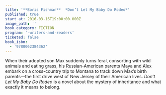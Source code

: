 ```yaml
---
title: '**Boris Fishman**  *Don’t Let My Baby Do Rodeo*'
published: true
start_at: 2016-03-16T19:00:00.000Z
image_path: ''
book_category: FICTION
program: '-writers-and-readers'
ticketed: false
book_isbn:
  - '9780062384362'
---
```


When their adopted son Max suddenly turns feral, consorting with wild animals and eating grass, his Russian-American parents Maya and Alex embark on a cross-country trip to Montana to track down Max’s birth parents—the first drive west of New Jersey of their American lives. *Don’t Let My Baby Do Rodeo* is a novel about the mystery of inheritance and what exactly it means to belong.